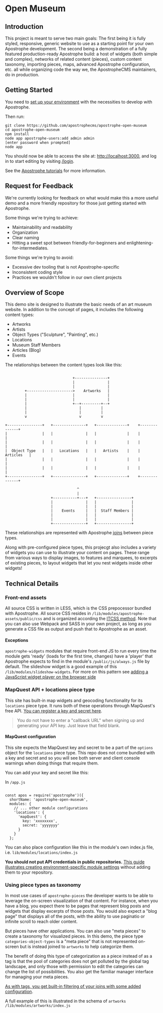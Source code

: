 # Open Museum

## Introduction

This project is meant to serve two main goals: The first being it is fully styled, responsive, generic website to use as a starting point for your own Apostrophe development. The second being a demonstration of a fully featured production-ready Apostrophe build: a host of widgets (both simple and complex), networks of related content (pieces), custom content taxonomy, importing pieces, maps, advanced Apostrophe configuration, etc. all while organizing code the way we, the ApostropheCMS maintainers, do in production.

## Getting Started

You need to [set up your environment](https://apostrophecms.org/docs/tutorials/getting-started/setting-up-your-environment.html) with the necessities to develop with Apostrophe.

Then run:

```
git clone https://github.com/apostrophecms/apostrophe-open-museum
cd apostrophe-open-museum
npm install
node app apostrophe-users:add admin admin
[enter password when prompted]
node app
```

You should now be able to access the site at: [http://localhost:3000](http://localhost:3000), and log in to start editing by visiting [/login](http://localhost:3000/login).

See the [Apostrophe tutorials](https://apostrophecms.org/docs/tutorials/getting-started/index.html) for more information.

## Request for Feedback

We're currently looking for feedback on what would make this a more useful demo and a more friendly repository for those just getting started with Apostrophe.

Some things we're trying to achieve:
- Maintainability and readability
- Organization
- Clear naming
- Hitting a sweet spot between friendly-for-beginners and enlightening-for-intermediates.

Some things we're trying to avoid:
- Excessive dev tooling that is not Apostrophe-specific
- Inconsistent coding style
- Practices we wouldn't follow in our own client projects

## Overview of Scope

This demo site is designed to illustrate the basic needs of an art museum website. In addition to the concept of pages, it includes the following content types:

- Artworks
- Artists
- Object Types ("Sculpture", "Painting", etc.)
- Locations
- Museum Staff Members
- Articles (Blog)
- Events

The relationships between the content types look like this:

```

                               +---------------+
                               |               |
                               |               |
         +--------------------->    Artworks   |
         |                     |               |
         |                     |               |
         |                     +--+---------+--+
         |                        |         |
         |                        |         |
         v                        v         v
   
+----------------+   +---------------+   +--------------+    +--------------+
|                |   |               |   |              |    |              |
|                |   |               |   |              |    |              |
|  Object Type   |   |   Locations   |   |   Artists    |    |   Articles   |
|                |   |               |   |              |    |              |
|                |   |               |   |              |    |              |
+----------------+   +---------------+   +--------------+    +--------------+

                                 ^
                                 |
                     +-----------+---+   +----------------+
                     |               |   |                |
                     |               |   |                |
                     |    Events     |   |  Staff Members |
                     |               |   |                |
                     |               |   |                |
                     +---------------+   +----------------+

```

These relationships are represented with Apostrophe [joins](https://apostrophecms.org/docs/tutorials/getting-started/schema-guide.html#code-join-by-array-code) between piece types.

Along with pre-configured piece types, this projecgt also includes a variety of widgets you can use to illustrate your content on pages. These range from various ways to display images, to features and marquees, to excerpts of existing pieces, to layout widgets that let you nest widgets inside other widgets!

## Technical Details

### Front-end assets
All source CSS is written in LESS, which is the CSS prepocessor bundled with Apostrophe. All source CSS resides in `/lib/modules/apostrophe-assets/public/css` and is organized according the [ITCSS method](https://www.xfive.co/blog/itcss-scalable-maintainable-css-architecture/). Note that you can also use Webpack and SASS in your own project, as long as you generate a CSS file as output and push that to Apostrophe as an asset.

#### Exceptions
`apostrophe-widgets` modules that require front-end JS to run every time the module gets 'ready' (loads for the first time, changes) have a 'player' that Apostrophe expects to find in the module's `/public/js/always.js` file by default. The slideshow widget is a good example of this  `/lib/modules/slideshow-widgets`. For more on this pattern see [adding a JavaScript widget player on the browser side](https://apostrophecms.org/docs/tutorials/getting-started/custom-widgets.html#adding-a-java-script-widget-player-on-the-browser-side)

### MapQuest API + locations piece type
This site has built-in map widgets and geocoding functionality for its `locations` piece type. It runs both of these operations through MapQuest's free API. [You can register a key and secret here](https://developer.mapquest.com/plan_purchase/steps/business_edition/business_edition_free/register).

> You do not have to enter a "callback URL" when signing up and generating your API key. Just leave that field blank.

#### MapQuest configuration
This site expects the MapQuest key and secret to be a part of the `options` object for the `locations` piece type. This repo does not come bundled with a key and secret and so you will see both server and client console warnings when doing things that require them.

You can add your key and secret like this:

In `/app.js`

```

const apos = require('apostrophe')({
  shortName: 'apostrophe-open-museum',
  modules: {
    // ... other module configurations
    'locations': {
      'mapQuest': {
        key: 'xxxxxxxx',
        secret: 'yyyyyyy'
      }
    }
  };
```

You can also place configuration like this in the module's own index.js file, i.e. `lib/modules/locations/index.js`

**You should not put API credentials in public repositories.** [This guide illustrates creating environment-specific module settings](https://apostrophecms.org/docs/tutorials/getting-started/settings.html#changing-the-value-for-a-specific-server-only) without adding them to your repository.

### Using piece types as taxonomy

In most use cases of `apostrophe-pieces` the developer wants to be able to leverage the on-screen visualization of that content. For instance, when you have a blog, you expect there to be pages that represent blog posts and widgets that display excerpts of those posts. You would also expect a "blog page" that displays all of the posts, with the ability to use paginatio or infinite scroll to reach older content.

But pieces have other applications. You can also use "meta pieces" to create a taxonomy for visualized pieces. In this demo, the piece type `categories-object-types` is a "meta piece" that is not represented on-screen but is instead joined to `artworks` to help categorize them.

The benefit of doing this type of categorization as a piece instead of as a tag is that the pool of categories does not get polluted by the global tag landscape, and only those with permission to edit the categories can change the list of possibilities. You also get the familiar manager interface for managing your meta pieces.

[As with tags, you get built-in filtering of your joins with some added configuration](https://apostrophecms.org/docs/tutorials/intermediate/cursors.html#filtering-joins-browsing-profiles-by-market).

A full example of this is illustrated in the schema of `artworks` `/lib/modules/artworks/index.js`

